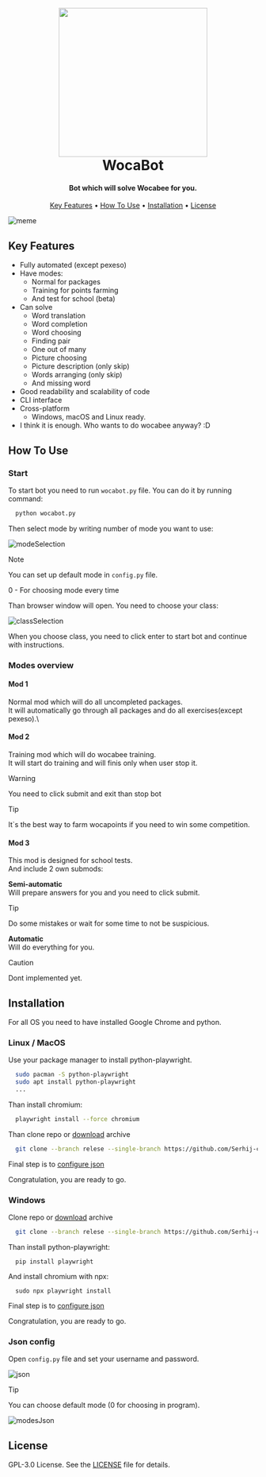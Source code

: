 <h1 align="center">
  <br>
  <img src="./res/logo.png" width="300"></a>
  <br>
  WocaBot
  <br>
</h1>

<h4 align="center">Bot which will solve Wocabee for you.</h4>

<p align="center">
  <a href="#key-features">Key Features</a> •
  <a href="#how-to-use">How To Use</a> •
  <a href="#installation">Installation</a> •
  <a href="#license">License</a>
</p>

![meme](./res/meme.jpg)

## Key Features

* Fully automated (except pexeso)
* Have modes:
  - Normal for packages
  - Training for points farming
  - And test for school (beta)
* Can solve
  - Word translation
  - Word completion
  - Word choosing
  - Finding pair
  - One out of many
  - Picture choosing
  - Picture description (only skip)
  - Words arranging (only skip)
  - And missing word
* Good readability and scalability of code
* CLI interface
* Cross-platform
  - Windows, macOS and Linux ready.
* I think it is enough. Who wants to do wocabee anyway? :D

## How To Use

### Start

To start bot you need to run `wocabot.py` file. You can do it by running command:
```bash
  python wocabot.py
```
Then select mode by writing number of mode you want to use:

![modeSelection](res/modeSelection)
> [!NOTE]
> You can set up default mode in `config.py` file.
>
> 0 - For choosing mode every time

Than browser window will open. You need to choose your class:

![classSelection](res/classSelection)

When you choose class, you need to click enter to start bot and continue with instructions.

### Modes overview
#### Mod 1

Normal mod which will do all uncompleted packages.\
It will automatically go through all packages and do all exercises(except pexeso).\

#### Mod 2
Training mod which will do wocabee training.\
It will start do training and will finis only when user stop it.
> [!WARNING]
> You need to click submit and exit than stop bot

> [!TIP]
> It`s the best way to farm wocapoints if you need to win some competition.

#### Mod 3

This mod is designed for school tests.\
And include 2 own submods:

**Semi-automatic**\
Will prepare answers for you and you need to click submit.

> [!TIP]
> Do some mistakes or wait for some time to not be suspicious.

**Automatic**\
Will do everything for you.

> [!CAUTION]
> Dont implemented yet.

## Installation

For all OS you need to have installed Google Chrome and python.

### Linux / MacOS
Use your package manager to install python-playwright.
```bash
  sudo pacman -S python-playwright
  sudo apt install python-playwright 
  ...
```
Than install chromium:
```bash
  playwright install --force chromium
```
Than clone repo or [download](https://www.dropbox.com/scl/fi/8lbv9g3wpzfwyu6bl81l2/WocaBot.tar.gz?rlkey=phzxgen4ym96dp07hdui33fak&st=kd2nbtd0&dl=0) archive
```bash
  git clone --branch relese --single-branch https://github.com/Serhij-coder/WocaBot.git
```
Final step is to <a href="#json-config">configure json</a>

Congratulation, you are ready to go.

### Windows
Clone repo or [download](https://www.dropbox.com/scl/fi/l57p408hfsjw2f6n4r6nl/WocaBot.zip?rlkey=vrw1tukztzth1htz3nvuq58b2&st=yhqoejr3&dl=0) archive
```bash
  git clone --branch relese --single-branch https://github.com/Serhij-coder/WocaBot.git
```
Than install python-playwright:
```commandline
  pip install playwright
```
And install chromium with npx:
```commandline
  sudo npx playwright install
```
Final step is to <a href="#json-config">configure json</a>

Congratulation, you are ready to go.

### Json config
Open `config.py` file and set your username and password.

![json](res/json)

> [!TIP]
> You can choose default mode (0 for choosing in program).
> 
> ![modesJson](res/modesJson)

## License

GPL-3.0 License. See the [LICENSE](LICENSE) file for details.

